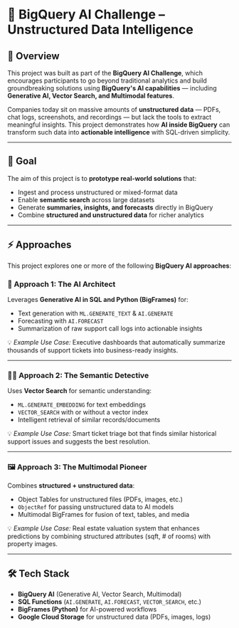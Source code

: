 # 🚀 BigQuery AI Challenge – Unstructured Data Intelligence  

## 📌 Overview  
This project was built as part of the **BigQuery AI Challenge**, which encourages participants to go beyond traditional analytics and build groundbreaking solutions using **BigQuery's AI capabilities** — including **Generative AI, Vector Search, and Multimodal features**.  

Companies today sit on massive amounts of **unstructured data** — PDFs, chat logs, screenshots, and recordings — but lack the tools to extract meaningful insights. This project demonstrates how **AI inside BigQuery** can transform such data into **actionable intelligence** with SQL-driven simplicity.  

---

## 🎯 Goal  
The aim of this project is to **prototype real-world solutions** that:  
- Ingest and process unstructured or mixed-format data  
- Enable **semantic search** across large datasets  
- Generate **summaries, insights, and forecasts** directly in BigQuery  
- Combine **structured and unstructured data** for richer analytics  

---

## ⚡ Approaches  

This project explores one or more of the following **BigQuery AI approaches**:  

### 🧠 Approach 1: The AI Architect  
Leverages **Generative AI in SQL and Python (BigFrames)** for:  
- Text generation with `ML.GENERATE_TEXT` & `AI.GENERATE`  
- Forecasting with `AI.FORECAST`  
- Summarization of raw support call logs into actionable insights  

💡 *Example Use Case:* Executive dashboards that automatically summarize thousands of support tickets into business-ready insights.  

---

### 🕵️‍♀️ Approach 2: The Semantic Detective  
Uses **Vector Search** for semantic understanding:  
- `ML.GENERATE_EMBEDDING` for text embeddings  
- `VECTOR_SEARCH` with or without a vector index  
- Intelligent retrieval of similar records/documents  

💡 *Example Use Case:* Smart ticket triage bot that finds similar historical support issues and suggests the best resolution.  

---

### 🖼️ Approach 3: The Multimodal Pioneer  
Combines **structured + unstructured data**:  
- Object Tables for unstructured files (PDFs, images, etc.)  
- `ObjectRef` for passing unstructured data to AI models  
- Multimodal BigFrames for fusion of text, tables, and media  

💡 *Example Use Case:* Real estate valuation system that enhances predictions by combining structured attributes (sqft, # of rooms) with property images.  

---

## 🛠️ Tech Stack  
- **BigQuery AI** (Generative AI, Vector Search, Multimodal)  
- **SQL Functions** (`AI.GENERATE`, `AI.FORECAST`, `VECTOR_SEARCH`, etc.)  
- **BigFrames (Python)** for AI-powered workflows  
- **Google Cloud Storage** for unstructured data (PDFs, images, logs)  
